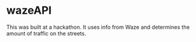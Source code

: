 # wazeAPI
This was built at a hackathon. It uses info from Waze and determines the amount of traffic on the streets.
